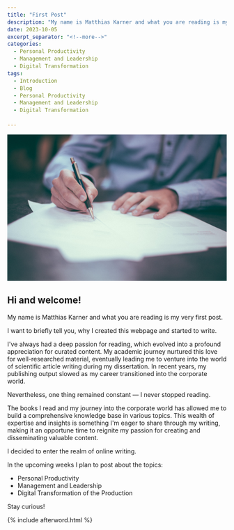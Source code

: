 ```yaml
---
title: "First Post"
description: "My name is Matthias Karner and what you are reading is my very first post."
date: 2023-10-05
excerpt_separator: "<!--more-->"
categories:
  - Personal Productivity
  - Management and Leadership
  - Digital Transformation
tags:
  - Introduction
  - Blog
  - Personal Productivity
  - Management and Leadership
  - Digital Transformation

---
```

![image](/assets/images/Write-unsplash.jpg)

## Hi and welcome!

My name is Matthias Karner and what you are reading is my very first post.

I want to briefly tell you, why I created this webpage and started to write.

I've always had a deep passion for reading, which evolved into a profound appreciation for curated content. My academic journey nurtured this love for well-researched material, eventually leading me to venture into the world of scientific article writing during my dissertation. In recent years, my publishing output slowed as my career transitioned into the corporate world.

Nevertheless, one thing remained constant — I never stopped reading.

The books I read and my journey into the corporate world has allowed me to build a comprehensive knowledge base in various topics. This wealth of expertise and insights is something I'm eager to share through my writing, making it an opportune time to reignite my passion for creating and disseminating valuable content.

I decided to enter the realm of online writing.

In the upcoming weeks I plan to post about the topics:
- Personal Productivity
- Management and Leadership
- Digital Transformation of the Production

Stay curious!

{% include afterword.html %}